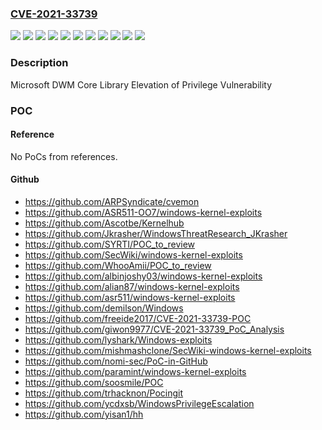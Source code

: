 ### [CVE-2021-33739](https://cve.mitre.org/cgi-bin/cvename.cgi?name=CVE-2021-33739)
![](https://img.shields.io/static/v1?label=Product&message=Windows%2010%20Version%201909&color=blue)
![](https://img.shields.io/static/v1?label=Product&message=Windows%2010%20Version%202004&color=blue)
![](https://img.shields.io/static/v1?label=Product&message=Windows%2010%20Version%2020H2&color=blue)
![](https://img.shields.io/static/v1?label=Product&message=Windows%2010%20Version%2021H1&color=blue)
![](https://img.shields.io/static/v1?label=Product&message=Windows%20Server%20version%202004&color=blue)
![](https://img.shields.io/static/v1?label=Product&message=Windows%20Server%20version%2020H2&color=blue)
![](https://img.shields.io/static/v1?label=Version&message=10.0.0%3C%2010.0.18363.1621%20&color=brighgreen)
![](https://img.shields.io/static/v1?label=Version&message=10.0.0%3C%2010.0.19041.1052%20&color=brighgreen)
![](https://img.shields.io/static/v1?label=Version&message=10.0.0%3C%2010.0.19042.1052%20&color=brighgreen)
![](https://img.shields.io/static/v1?label=Version&message=10.0.0%3C%2010.0.19043.1052%20&color=brighgreen)
![](https://img.shields.io/static/v1?label=Vulnerability&message=Elevation%20of%20Privilege&color=brighgreen)

### Description

Microsoft DWM Core Library Elevation of Privilege Vulnerability

### POC

#### Reference
No PoCs from references.

#### Github
- https://github.com/ARPSyndicate/cvemon
- https://github.com/ASR511-OO7/windows-kernel-exploits
- https://github.com/Ascotbe/Kernelhub
- https://github.com/Jkrasher/WindowsThreatResearch_JKrasher
- https://github.com/SYRTI/POC_to_review
- https://github.com/SecWiki/windows-kernel-exploits
- https://github.com/WhooAmii/POC_to_review
- https://github.com/albinjoshy03/windows-kernel-exploits
- https://github.com/alian87/windows-kernel-exploits
- https://github.com/asr511/windows-kernel-exploits
- https://github.com/demilson/Windows
- https://github.com/freeide2017/CVE-2021-33739-POC
- https://github.com/giwon9977/CVE-2021-33739_PoC_Analysis
- https://github.com/lyshark/Windows-exploits
- https://github.com/mishmashclone/SecWiki-windows-kernel-exploits
- https://github.com/nomi-sec/PoC-in-GitHub
- https://github.com/paramint/windows-kernel-exploits
- https://github.com/soosmile/POC
- https://github.com/trhacknon/Pocingit
- https://github.com/ycdxsb/WindowsPrivilegeEscalation
- https://github.com/yisan1/hh


